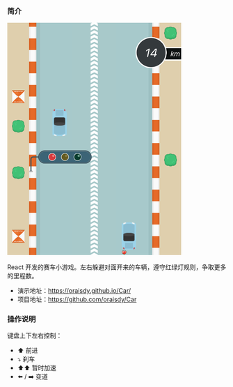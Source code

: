 ### 简介

<img src="https://raw.githubusercontent.com/oraisdy/Car/master/snapshot.png" alt="snapshot" width="400"/>

React 开发的赛车小游戏。左右躲避对面开来的车辆，遵守红绿灯规则，争取更多的里程数。

- 演示地址：https://oraisdy.github.io/Car/
- 项目地址：https://github.com/oraisdy/Car

### 操作说明

键盘上下左右控制：

- ⬆️ 前进
- ⤵️ 刹车
- ⬆️⬆️ 暂时加速
- ⬅️ / ➡️ 变道
